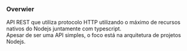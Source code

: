 ### Overwier

API REST que utiliza protocolo HTTP utilizando o máximo de recursos nativos do Nodejs juntamente com typescript. <br>
Apesar de ser uma API simples, o foco está na arquitetura de projetos Nodejs.
